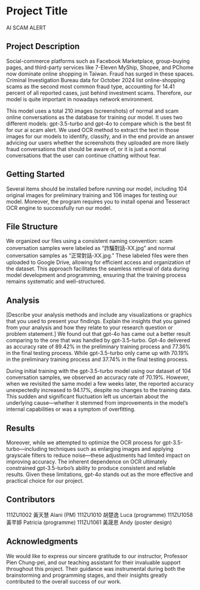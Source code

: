 # Project Title

AI SCAM ALERT

## Project Description

Social-commerce platforms such as Facebook Marketplace, group-buying pages, and third-party services like 7-Eleven MyShip, Shopee, and PChome now dominate online shopping in Taiwan. Fraud has surged in these spaces. Criminal Investigation Bureau data for October 2024 list online-shopping scams as the second most common fraud type, accounting for 14.41 percent of all reported cases, just behind investment scams. Therefore, our model is quite important in nowadays network environment.

This model uses a total 210 images (screenshots) of normal and scam online conversations as the database for training our model. It uses two different models: gpt-3.5-turbo and gpt-4o to compare which is the best fit for our ai scam alert. We used OCR method to extract the text in those images for our models to identify, classify, and in the end provide an answer advicing our users whether the screenshots they uploaded are more likely fraud conversations that should be aware of, or it is just a normal conversations that the user can continue chatting without fear.


## Getting Started

Several items should be installed before running our model, including 104 original images for preliminary training and 106 images for testing our model. Moreover, the program requires you to install openai and Tesseract OCR engine to successfully run our model.

## File Structure

We organized our files using a consistent naming convention: scam conversation samples were labeled as “詐騙對話-XX.jpg” and normal conversation samples as “正常對話-XX.jpg.” These labeled files were then uploaded to Google Drive, allowing for efficient access and organization of the dataset. This approach facilitates the seamless retrieval of data during model development and programming, ensuring that the training process remains systematic and well-structured.


## Analysis

[Describe your analysis methods and include any visualizations or graphics that you used to present your findings. Explain the insights that you gained from your analysis and how they relate to your research question or problem statement.]
We found out that gpt-4o has came out a better result comparing to the one that was handled by gpt-3.5-turbo. Gpt-4o delivered as accuracy rate of 89.42% in the preliminary training process and 77.36% in the final testing process. While gpt-3.5-turbo only came up with 70.19% in the preliminary training process and 37.74% in the final testing process.

During initial training with the gpt-3.5-turbo model using our dataset of 104 conversation samples, we observed an accuracy rate of 70.19%. However, when we revisited the same model a few weeks later, the reported accuracy unexpectedly increased to 94.17%, despite no changes to the training data. This sudden and significant fluctuation left us uncertain about the underlying cause—whether it stemmed from improvements in the model’s internal capabilities or was a symptom of overfitting.

## Results

Moreover, while we attempted to optimize the OCR process for gpt-3.5-turbo—including techniques such as enlarging images and applying grayscale filters to reduce noise—these adjustments had limited impact on improving accuracy. The inherent dependence on OCR ultimately constrained gpt-3.5-turbo’s ability to produce consistent and reliable results. Given these limitations, gpt-4o stands out as the more effective and practical choice for our project.

## Contributors

111ZU1002 黃天慧 Alani (PM)
111ZU1010 胡楚逸 Luca (programme)
111ZU1058 黃芊婷 Patricia (programme)
111ZU1061 黃晟恩 Andy (poster design)


## Acknowledgments

We would like to express our sincere gratitude to our instructor, Professor Pien Chung-pei, and our teaching assistant for their invaluable support throughout this project. Their guidance was instrumental during both the brainstorming and programming stages, and their insights greatly contributed to the overall success of our work.

